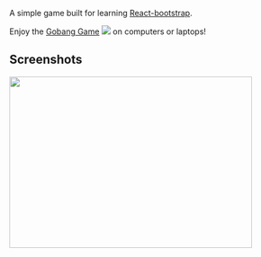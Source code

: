 A simple game built for learning [React-bootstrap](https://react-bootstrap.github.io/).<br/>

Enjoy the [Gobang Game](http://ruihuasui.github.io/react-gobang/) 
<image src="https://github.com/ruihuasui/react-gobang/blob/master/src/images/logo.png"/>
on computers or laptops!

## Screenshots
<image width="431px" height="305px" src="https://github.com/ruihuasui/_files/blob/master/gobang/screenshot.png" href="http://ruihuasui.github.io/react-gobang/"/><br/>


